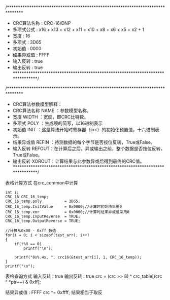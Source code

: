 /*******************************************************************************
* CRC算法名称   : CRC-16/DNP
* 多项式公式    : x16 + x13 + x12 + x11 + x10 + x8 + x6 + x5 + x2 + 1
* 宽度          : 16
* 多项式        : 3D65
* 初始值        : 0000
* 结果异或值    : FFFF
* 输入反转      : true
* 输出反转      : true
*******************************************************************************/

/*******************************************************************************
* CRC算法参数模型解释： 
* CRC算法名称 NAME  ：参数模型名称。 
* 宽度        WIDTH ：宽度，即CRC比特数。 
* 多项式      POLY  ：生成项的简写，以16进制表示 
* 初始值      INIT  ：这是算法开始时寄存器（crc）的初始化预置值，十六进制表示。 
* 结果异或值  REFIN ：待测数据的每个字节是否按位反转，True或False。 
* 输入反转    REFOUT：在计算后之后，异或输出之前，整个数据是否按位反转，True或False。 
* 输出反转    XOROUT：计算结果与此参数异或后得到最终的CRC值。
*******************************************************************************/

表格计算方式
    在crc_common中计算

    int i;
    CRC_16 CRC_16_temp;
    CRC_16_temp.poly          = 3D65;
    CRC_16_temp.InitValue     = 0x0000;//计算时初始值采用0
    CRC_16_temp.xor           = 0x0000;//计算时结果异或值采用0
    CRC_16_temp.InputReverse  = TRUE;
    CRC_16_temp.OutputReverse = TRUE;
    
    //计算从0x00 - 0xff 数值
    for(i = 0; i < sizeof(test_arr); i++)
    {
        if(i%8 == 0)
            printf("\n");
        
        printf("0x%.4x, ", crc16(&test_arr[i], 1, CRC_16_temp));
    }
    printf("\n");

表格查询方式
输入反转      : true
输出反转      : true
crc = (crc >> 8) ^ crc_table[(crc ^ *ptr++) & 0xff];

结果异或值    : FFFF
crc ^= 0xffff;
结果相当于取反